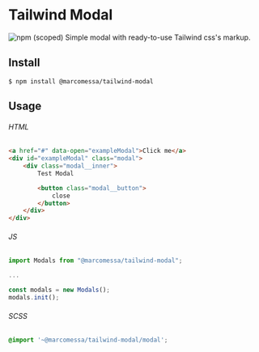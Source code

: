 # Tailwind Modal
![npm (scoped)](https://img.shields.io/npm/v/@marcomessa/tailwind-modal.svg)
Simple modal with ready-to-use Tailwind css's markup.

## Install

```
$ npm install @marcomessa/tailwind-modal
```

## Usage

###### HTML
```html
<a href="#" data-open="exampleModal">Click me</a>
<div id="exampleModal" class="modal">
    <div class="modal__inner">
        Test Modal

        <button class="modal__button">
            close
        </button>
    </div>
</div>
```

###### JS
```js
import Modals from "@marcomessa/tailwind-modal";

...

const modals = new Modals();
modals.init();
```

###### SCSS
```scss
@import '~@marcomessa/tailwind-modal/modal';
```